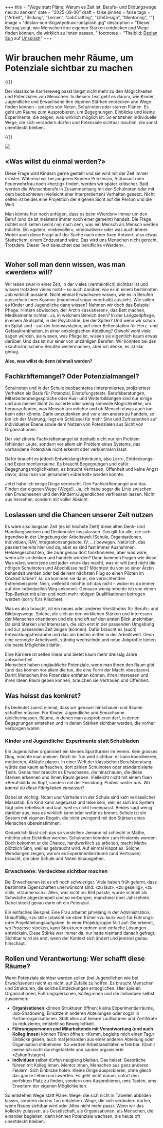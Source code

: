 +++
title = "Wege statt Pläne: Warum es Zeit ist, Berufs- und Bildungswege neu zu denken"
date = "2025-09-06"
draft = false
pinned = false
tags = ["Arbeit", "Bildung", "Lernen", "JobCrafting", "LifeDesign", "Mentoring", ""]
image = "declan-sun-8cgwtyo6uxc-unsplash.jpg"
description = "Dieser Beitrag zeigt, wie Menschen ihre eigenen Stärken entdecken und Wege finden können, die wirklich zu ihnen passen. "
footnotes = "Titelbild: [Declan Sun](https://unsplash.com/de/@declansun?utm_content=creditCopyText&utm_medium=referral&utm_source=unsplash) auf [Unsplash](https://unsplash.com/de/fotos/nahaufnahme-einer-weissen-wand-mit-orangefarbenen-linien-darauf-8CGwTYo6uxc?utm_content=creditCopyText&utm_medium=referral&utm_source=unsplash)"
+++
# **Wir brauchen mehr Räume, um Potenziale sichtbar zu machen**

{{<box title="Darum geht es in diesem Beitrag">}}

Der klassische Karriereweg passt längst nicht mehr zu den Möglichkeiten und Potenzialen von Menschen. In diesem Text geht es darum, wie Kinder, Jugendliche und Erwachsene ihre eigenen Stärken entdecken und Wege finden können – jenseits von Noten, Schulnoten oder starren Plänen. Es geht um Räume zum Ausprobieren, um Begegnungen, Einblicke und kleine Experimente, die zeigen, was wirklich möglich ist. So entstehen individuelle Wege, die sich verändern dürfen und Potenziale sichtbar machen, die sonst unentdeckt bleiben.

{{</box>}}

![](blog_titelbilder-3.jpg)

## «Was willst du einmal werden?» 

Diese Frage wird Kindern gerne gestellt und sie wird mit der Zeit immer ernster. Während wir bei jüngeren Kindern Prinzessin, Astronaut oder Feuerwehrfrau noch «herzig» finden, werden wir später kritischer. Bald werden die Wunschberufe in Zusammenhang mit den Schulnoten oder mit dem beobachteten (vielleicht eher interpretierten) Verhalten gesetzt. Nicht selten ist beides eine Projektion der eigenen Sicht auf die Person und die Welt.

Man könnte hier noch anfügen, dass es beim «Werden» immer um den Beruf (und da ist meistens immer noch einer gemeint) handelt. Die Frage richtet sich selten (wohl nie) nach dem, was ein Mensch als Mensch werden möchte. Ein «guter», «liebevoller», «innovativer» oder was auch immer. Wobei auch diese Frage auf der Suche nach einer fixen Antwort, also etwas Statischem, einem Endzustand wäre. Das wird uns Menschen nicht gerecht. Trotzdem. Dieser Text beleuchtet das berufliche «Werden».

![]()

## Woher soll man denn wissen, was man «werden» will?

Wir leben zwar in einer Zeit, in der vieles (vermeintlich) sichtbar ist und wissen trotzdem vieles nicht – so auch darüber, wie es in einem bestimmten Job wirklich aussieht. Nicht einmal Erwachsene wissen, wie es in Berufen ausserhalb ihres Kosmos (manchmal sogar innerhalb) aussieht. Wie sollen es Kinder und Jugendliche dann wissen? Nehmen wir doch das Beispiel Pflege: Hintern abwischen, der Ärztin «assistieren», das Bett machen, Medikamente richten. Ja, in welchem Bereich denn? In der Langzeitpflege, in einem Akutspital, in der Psychiatrie, bei der Spitex? Und wenn wir schon im Spital sind – auf der Intensivstation, auf einer Bettenstation für Herz- und Gefässkrankheiten, in einer onkologischen Abteilung? Obwohl wohl viele sagen würden, sie wissen, was Pflege ist, wissen sie eigentlich kaum etwas darüber. Und das ist nur einer von unzähligen Berufen. Wir könnten bei den «kaufmännischen» Berufen weitermachen, aber ich denke, es ist klar genug.

**Also, was willst du denn (einmal) werden?**

## Fachkräftemangel? Oder Potenzialmangel?

Schulnoten und in der Schule beobachtetes (interpretiertes, projiziertes) Verhalten als Basis für Potenzial, Einstufungstests, Berufsberatungen, Mitarbeitendengespräche oder Aus- und Weiterbildungen sind nur einige und aus meiner Sicht zu isolierte oder wenig sinnvolle Möglichkeiten, um herauszufinden, was Mensch tun möchte und ob Mensch etwas auch tun kann oder könnte. Darin umzudenken und vor allem anders zu handeln, so bin ich der Meinung, liegt ein Schlüssel für mehr Sinn und Zufriedenheit auf individueller Ebene sowie dem Nutzen von Potenzialen aus Sicht von Organisationen.

Der viel zitierte Fachkräftemangel ist deshalb nicht nur ein Problem fehlender Leute, sondern vor allem ein Problem eines Systems, das vorhandene Potenziale nicht erkennt oder verkümmern lässt.

Dafür braucht es jedoch Entwicklungsfreiräume, also Lern-, Entdeckungs- und Experimentierräume. Es braucht Begegnungen und dafür Begegnungsmöglichkeiten, es braucht Vertrauen, Offenheit und keine Angst davor, dass man von jemandem «überholt» werden könnte.

Jetzt habe ich einige Dinge vermischt. Den Fachkräftemangel und das Finden der eigenen Wege (Wege!). Ja, ich habe sogar die Linie zwischen den Erwachsenen und den Kindern/Jugendlichen verfliessen lassen. Nicht aus Versehen, sondern mit voller Absicht.

## Loslassen und die Chancen unserer Zeit nutzen

Es wäre also langsam Zeit (es ist höchste Zeit!) diese alten Denk- und Handlungsweisen und Denkmuster loszulassen. Das gilt für alle, die sich irgendwo in der Umgebung der Arbeitswelt (Schule, Organisationen, Individuen, RAV, Integrationsangebote, IV, …) bewegen. Natürlich, das passiert bereits hier und da, aber es sind fast immer Ausnahmen. Heldengeschichten, die zwar genau dort funktionieren, aber was wäre, wenn alle so denken und handeln würden? Dann kommen Fragen wie diese: Was wäre, wenn jede und jeder «nur» das macht, was er will (und nicht die nötigen Schulnoten und Abschlüsse hat)? Möchtest du von so einer Ärztin behandelt werden oder bei deinem nächsten Flug so einen Piloten im Cockpit haben? Ja, da kommen sie dann, die vernichtenden Extrembeispiele. Nein, vielleicht möchte ich das nicht – wobei es da immer auf den individuellen Weg ankommt. Genauso wenig möchte ich von einem Top-Banker mit allen und noch mehr nötigen Qualifikationen betrogen werden (sorry fürs Klischee).

Was es also braucht, ist ein neues oder anderes Verständnis für Berufs- und Bildungswege. Solche, die sich an den wirklichen Stärken und Interessen der Menschen orientieren und die sind oft auf den ersten Blick unsichtbar. Da sind Stärken und Interessen, die sich erst in der passenden Umgebung und zur passenden Zeit zeigen (können). Dafür braucht es (auch) Entwicklungsfreiräume und das am besten mitten in der Arbeitswelt. Denn eine vernetzte Arbeitswelt, ständig wechselnde und neue Jobprofile bieten die beste Möglichkeit dafür.

Eine Karriere ist selten linear und bietet kaum mehr dreissig Jahre Jobsicherheit.\
Menschen haben unglaubliche Potenziale, wenn man ihnen den Raum gibt (und das können vor allem die tun, die eine Form der Macht «besitzen»). Damit Menschen ihre Potenziale entfalten können, ihren Interessen und ihren Ideen Raum geben können, brauchen sie Vertrauen und Offenheit.

## Was heisst das konkret?

Es bedeutet zuerst einmal, dass wir genauer hinschauen und Räume schaffen müssen. Für Kinder, Jugendliche und Erwachsene gleichermassen. Räume, in denen man ausprobieren darf, in denen Begegnungen entstehen und in denen Stärken sichtbar werden, die vorher verborgen waren.

### Kinder und Jugendliche: Experimente statt Schubladen

Ein Jugendlicher organisiert ein kleines Sportturnier im Verein. Kein grosses Ding, möchte man meinen. Doch im Tun wird sichtbar: er kann koordinieren, motivieren, Abläufe planen. In einer Welt der klassischen Berufsberatung würde das kaum auftauchen, dort zählen Schulnoten oder standardisierte Tests. Genau hier braucht es Erwachsene, die hinschauen, die diese Stärken erkennen und ihnen Raum geben. Vielleicht nicht mit einem fixen «Berufsbild» im Kopf, sondern mit der Einladung: *Probier weiter aus. Wo kannst du diese Fähigkeiten einsetzen?*

Dabei ist wichtig: Noten und Verhalten in der Schule sind kein verlässlicher Massstab. Ein Kind kann angepasst und leise sein, weil es sich ins System fügt oder rebellisch und laut, weil es nicht hineinpasst. Beides sagt wenig darüber aus, was es wirklich kann oder wofür es brennt. Schule ist ein System mit eigenen Regeln, die nicht zwingend mit den Stärken eines Menschen übereinstimmen.

Gedanklich lässt sich das so vorstellen: Jemand ist schlecht in Mathe, möchte aber Elektriker werden. Schulnoten könnten zum Hindernis werden. Doch bekommt er die Chance, handwerklich zu arbeiten, macht Mathe plötzlich Sinn, weil es gebraucht wird. Auf einmal klappt es. Solche Wendungen zeigen, warum es Experimentierräume (und Vertrauen) braucht, die über Schule und Noten hinausgehen.

### Erwachsene: Verdecktes sichtbar machen

Bei Erwachsenen ist es oft noch schwieriger. Viele haben früh gelernt, dass bestimmte Eigenschaften unerwünscht sind: «zu laut», «zu gesellig», «zu still», «träumerisch». Alles, was nicht ins Bild passte, wurde schnell als Schwäche abgestempelt und so verborgen, manchmal über Jahrzehnte. Dabei steckt genau darin oft ein Potenzial.

Ein einfaches Beispiel: Eine Frau arbeitet jahrelang in der Administration. Unauffällig, «zu still» (obwohl sie eben früher «zu laut» war) für Führungs- oder Projektleitungsaufgaben. In einer Projektgruppe fällt auf: Sie erkennt, wo Prozesse stocken, kann Strukturen ordnen und einfache Lösungen entwickeln. Diese Stärke war immer da, nur hatte niemand danach gefragt. Sichtbar wird sie erst, wenn der Kontext sich ändert und jemand genau hinschaut.

## **Rollen und Verantwortung: Wer schafft diese Räume?**

Wenn Potenziale sichtbar werden sollen (bei Jugendlichen wie bei Erwachsenen) reicht es nicht, auf Zufälle zu hoffen. Es braucht Menschen und Strukturen, die solche Entdeckungen ermöglichen. Hier spielen Organisationen, Führungspersonen, Kolleg:innen und die Individuen selbst zusammen:

* **Organisationen** können Strukturen öffnen: kleine Experimentierräume, Job-Shadowing, Einsätze in anderen Abteilungen oder sogar in Partnerorganisationen. Statt alles auf lineare Laufbahnen und Zertifikate zu reduzieren, entsteht so Beweglichkeit.
* **Führungspersonen und Mitarbeitende mit Verantwortung (und auch Kolleg:innen**) können Türen öffnen: «Komm, begleite mich einen Tag.» Einblicke geben, auch mal jemanden aus einer anderen Abteilung oder Organisation mitnehmen. So werden Arbeitsrealitäten erfahrbar. (Damit meine ich nicht durchgetaktete und sauber organisierte «Zukunftstage»).
* **Individuen** selbst dürfen neugierig bleiben. Das heisst: Gespräche führen mit Kolleg:innen, Mentor:innen, Menschen aus ganz anderen Feldern. Sich Einblicke holen. Kleine Dinge ausprobieren, ohne gleich das ganze Leben umzuwerfen. Es geht nicht darum, sofort den perfekten Platz zu finden, sondern ums Ausprobieren, ums Tasten, ums Erweitern der eigenen Möglichkeiten.

So entstehen Wege statt Pläne. Wege, die sich nicht in Tabellen abbilden lassen, sondern durchs Tun entstehen. Wege, die sich verändern dürfen, wenn Neues sichtbar wird oder Altes nicht mehr passt. Wenn wir das kollektiv zulassen, als Gesellschaft, als Organisationen, als Menschen, die einander begleiten, dann können Potenziale wachsen, die heute oft unentdeckt bleiben.